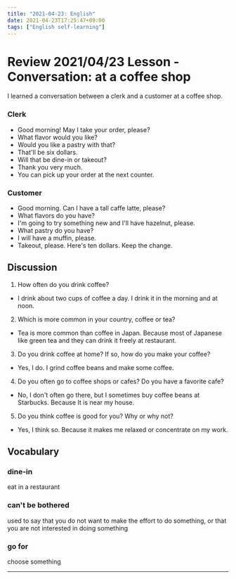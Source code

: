 ```yaml
---
title: "2021-04-23: English"
date: 2021-04-23T17:25:47+09:00
tags: ["English self-learning"]
---
```


# Review 2021/04/23 Lesson - Conversation: at a coffee shop

I learned a conversation between a clerk and a customer at a coffee shop.

### Clerk

* Good morning! May I take your order, please?
* What flavor would you like?
* Would you like a pastry with that?
* That'll be six dollars.
* Will that be dine-in or takeout?
* Thank you very much.
* You can pick up your order at the next counter.

### Customer
* Good morning. Can I have a tall caffe latte, please?
* What flavors do you have?
* I'm going to try something new and I'll have hazelnut, please.
* What pastry do you have?
* I will have a muffin, please.
* Takeout, please. Here's ten dollars. Keep the change.

## Discussion

1. How often do you drink coffee?
  - I drink about two cups of coffee a day.
    I drink it in the morning and at noon.
2. Which is more common in your country, coffee or tea?
  - Tea is more common than coffee in Japan.
    Because most of Japanese like green tea and they can drink it freely at restaurant.
3. Do you drink coffee at home? If so, how do you make your coffee?
  - Yes, I do.
    I grind coffee beans and make some coffee.
4. Do you often go to coffee shops or cafes? Do you have a favorite cafe?
  - No, I don't often go there, but I sometimes buy coffee beans at Starbucks.
    Because It is near my house.
5. Do you think coffee is good for you? Why or why not?
  - Yes, I think so.
    Because it makes me relaxed or concentrate on my work.

## Vocabulary

### dine-in
eat in a restaurant

### can't be bothered
used to say that you do not want to make the effort to do something,
or that you are not interested in doing something

### go for
choose something

- - -
